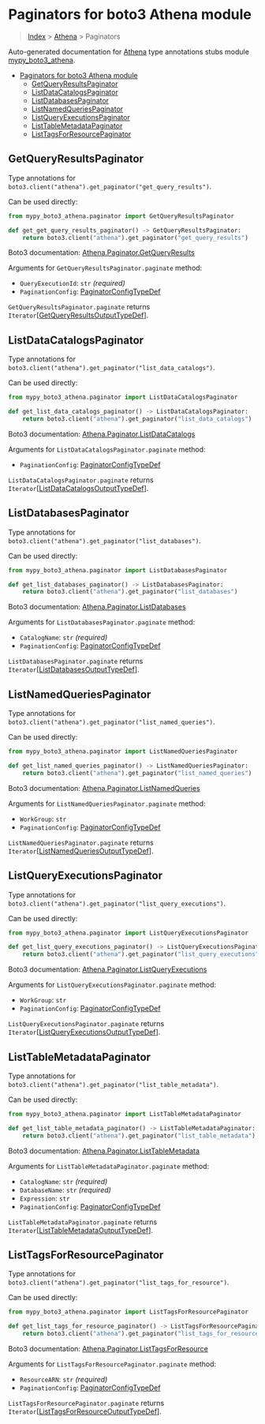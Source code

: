 # Paginators for boto3 Athena module

> [Index](..) > [Athena](.) > Paginators

Auto-generated documentation for
[Athena](https://boto3.amazonaws.com/v1/documentation/api/1.17.71/reference/services/athena.html#Athena)
type annotations stubs module
[mypy_boto3_athena](https://pypi.org/project/mypy-boto3-athena/).

- [Paginators for boto3 Athena module](#paginators-for-boto3-athena-module)
  - [GetQueryResultsPaginator](#getqueryresultspaginator)
  - [ListDataCatalogsPaginator](#listdatacatalogspaginator)
  - [ListDatabasesPaginator](#listdatabasespaginator)
  - [ListNamedQueriesPaginator](#listnamedqueriespaginator)
  - [ListQueryExecutionsPaginator](#listqueryexecutionspaginator)
  - [ListTableMetadataPaginator](#listtablemetadatapaginator)
  - [ListTagsForResourcePaginator](#listtagsforresourcepaginator)

## GetQueryResultsPaginator

Type annotations for
`boto3.client("athena").get_paginator("get_query_results")`.

Can be used directly:

```python
from mypy_boto3_athena.paginator import GetQueryResultsPaginator

def get_get_query_results_paginator() -> GetQueryResultsPaginator:
    return boto3.client("athena").get_paginator("get_query_results")
```

Boto3 documentation:
[Athena.Paginator.GetQueryResults](https://boto3.amazonaws.com/v1/documentation/api/1.17.71/reference/services/athena.html#Athena.Paginator.GetQueryResults)

Arguments for `GetQueryResultsPaginator.paginate` method:

- `QueryExecutionId`: `str` *(required)*
- `PaginationConfig`:
  [PaginatorConfigTypeDef](./type_defs.md#paginatorconfigtypedef)

`GetQueryResultsPaginator.paginate` returns
`Iterator`\[[GetQueryResultsOutputTypeDef](./type_defs.md#getqueryresultsoutputtypedef)\].

## ListDataCatalogsPaginator

Type annotations for
`boto3.client("athena").get_paginator("list_data_catalogs")`.

Can be used directly:

```python
from mypy_boto3_athena.paginator import ListDataCatalogsPaginator

def get_list_data_catalogs_paginator() -> ListDataCatalogsPaginator:
    return boto3.client("athena").get_paginator("list_data_catalogs")
```

Boto3 documentation:
[Athena.Paginator.ListDataCatalogs](https://boto3.amazonaws.com/v1/documentation/api/1.17.71/reference/services/athena.html#Athena.Paginator.ListDataCatalogs)

Arguments for `ListDataCatalogsPaginator.paginate` method:

- `PaginationConfig`:
  [PaginatorConfigTypeDef](./type_defs.md#paginatorconfigtypedef)

`ListDataCatalogsPaginator.paginate` returns
`Iterator`\[[ListDataCatalogsOutputTypeDef](./type_defs.md#listdatacatalogsoutputtypedef)\].

## ListDatabasesPaginator

Type annotations for `boto3.client("athena").get_paginator("list_databases")`.

Can be used directly:

```python
from mypy_boto3_athena.paginator import ListDatabasesPaginator

def get_list_databases_paginator() -> ListDatabasesPaginator:
    return boto3.client("athena").get_paginator("list_databases")
```

Boto3 documentation:
[Athena.Paginator.ListDatabases](https://boto3.amazonaws.com/v1/documentation/api/1.17.71/reference/services/athena.html#Athena.Paginator.ListDatabases)

Arguments for `ListDatabasesPaginator.paginate` method:

- `CatalogName`: `str` *(required)*
- `PaginationConfig`:
  [PaginatorConfigTypeDef](./type_defs.md#paginatorconfigtypedef)

`ListDatabasesPaginator.paginate` returns
`Iterator`\[[ListDatabasesOutputTypeDef](./type_defs.md#listdatabasesoutputtypedef)\].

## ListNamedQueriesPaginator

Type annotations for
`boto3.client("athena").get_paginator("list_named_queries")`.

Can be used directly:

```python
from mypy_boto3_athena.paginator import ListNamedQueriesPaginator

def get_list_named_queries_paginator() -> ListNamedQueriesPaginator:
    return boto3.client("athena").get_paginator("list_named_queries")
```

Boto3 documentation:
[Athena.Paginator.ListNamedQueries](https://boto3.amazonaws.com/v1/documentation/api/1.17.71/reference/services/athena.html#Athena.Paginator.ListNamedQueries)

Arguments for `ListNamedQueriesPaginator.paginate` method:

- `WorkGroup`: `str`
- `PaginationConfig`:
  [PaginatorConfigTypeDef](./type_defs.md#paginatorconfigtypedef)

`ListNamedQueriesPaginator.paginate` returns
`Iterator`\[[ListNamedQueriesOutputTypeDef](./type_defs.md#listnamedqueriesoutputtypedef)\].

## ListQueryExecutionsPaginator

Type annotations for
`boto3.client("athena").get_paginator("list_query_executions")`.

Can be used directly:

```python
from mypy_boto3_athena.paginator import ListQueryExecutionsPaginator

def get_list_query_executions_paginator() -> ListQueryExecutionsPaginator:
    return boto3.client("athena").get_paginator("list_query_executions")
```

Boto3 documentation:
[Athena.Paginator.ListQueryExecutions](https://boto3.amazonaws.com/v1/documentation/api/1.17.71/reference/services/athena.html#Athena.Paginator.ListQueryExecutions)

Arguments for `ListQueryExecutionsPaginator.paginate` method:

- `WorkGroup`: `str`
- `PaginationConfig`:
  [PaginatorConfigTypeDef](./type_defs.md#paginatorconfigtypedef)

`ListQueryExecutionsPaginator.paginate` returns
`Iterator`\[[ListQueryExecutionsOutputTypeDef](./type_defs.md#listqueryexecutionsoutputtypedef)\].

## ListTableMetadataPaginator

Type annotations for
`boto3.client("athena").get_paginator("list_table_metadata")`.

Can be used directly:

```python
from mypy_boto3_athena.paginator import ListTableMetadataPaginator

def get_list_table_metadata_paginator() -> ListTableMetadataPaginator:
    return boto3.client("athena").get_paginator("list_table_metadata")
```

Boto3 documentation:
[Athena.Paginator.ListTableMetadata](https://boto3.amazonaws.com/v1/documentation/api/1.17.71/reference/services/athena.html#Athena.Paginator.ListTableMetadata)

Arguments for `ListTableMetadataPaginator.paginate` method:

- `CatalogName`: `str` *(required)*
- `DatabaseName`: `str` *(required)*
- `Expression`: `str`
- `PaginationConfig`:
  [PaginatorConfigTypeDef](./type_defs.md#paginatorconfigtypedef)

`ListTableMetadataPaginator.paginate` returns
`Iterator`\[[ListTableMetadataOutputTypeDef](./type_defs.md#listtablemetadataoutputtypedef)\].

## ListTagsForResourcePaginator

Type annotations for
`boto3.client("athena").get_paginator("list_tags_for_resource")`.

Can be used directly:

```python
from mypy_boto3_athena.paginator import ListTagsForResourcePaginator

def get_list_tags_for_resource_paginator() -> ListTagsForResourcePaginator:
    return boto3.client("athena").get_paginator("list_tags_for_resource")
```

Boto3 documentation:
[Athena.Paginator.ListTagsForResource](https://boto3.amazonaws.com/v1/documentation/api/1.17.71/reference/services/athena.html#Athena.Paginator.ListTagsForResource)

Arguments for `ListTagsForResourcePaginator.paginate` method:

- `ResourceARN`: `str` *(required)*
- `PaginationConfig`:
  [PaginatorConfigTypeDef](./type_defs.md#paginatorconfigtypedef)

`ListTagsForResourcePaginator.paginate` returns
`Iterator`\[[ListTagsForResourceOutputTypeDef](./type_defs.md#listtagsforresourceoutputtypedef)\].
